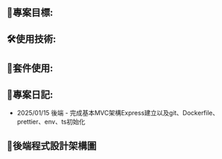 ## 🌝專案目標:

## 🛠️使用技術:

## 📱套件使用:

## 🧭專案日記:

- 2025/01/15 後端 - 完成基本MVC架構Express建立以及git、Dockerfile、prettier、env、ts初始化

## 🔗後端程式設計架構圖

